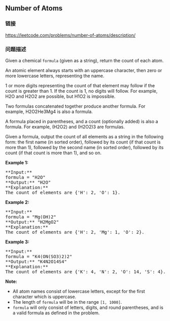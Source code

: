 ## Number of Atoms  
### 链接  
https://leetcode.com/problems/number-of-atoms/description/  
### 问题描述
Given a chemical `formula` (given as a string), return the count of each atom.



An atomic element always starts with an uppercase character, then zero or more lowercase letters, representing the name.



1 or more digits representing the count of that element may follow if the count is greater than 1.  If the count is 1, no digits will follow.  For example, H2O and H2O2 are possible, but H1O2 is impossible.



Two formulas concatenated together produce another formula.  For example, H2O2He3Mg4 is also a formula.  



A formula placed in parentheses, and a count (optionally added) is also a formula.  For example, (H2O2) and (H2O2)3 are formulas.



Given a formula, output the count of all elements as a string in the following form: the first name (in sorted order), followed by its count (if that count is more than 1), followed by the second name (in sorted order), followed by its count (if that count is more than 1), and so on.

**Example 1:**<br />
<pre>
**Input:** 
formula = "H2O"
**Output:** "H2O"
**Explanation:** 
The count of elements are {'H': 2, 'O': 1}.
</pre>


**Example 2:**<br />
<pre>
**Input:** 
formula = "Mg(OH)2"
**Output:** "H2MgO2"
**Explanation:** 
The count of elements are {'H': 2, 'Mg': 1, 'O': 2}.
</pre>


**Example 3:**<br />
<pre>
**Input:** 
formula = "K4(ON(SO3)2)2"
**Output:** "K4N2O14S4"
**Explanation:** 
The count of elements are {'K': 4, 'N': 2, 'O': 14, 'S': 4}.
</pre>


**Note:**
- All atom names consist of lowercase letters, except for the first character which is uppercase.
- The length of `formula` will be in the range `[1, 1000]`.
- `formula` will only consist of letters, digits, and round parentheses, and is a valid formula as defined in the problem.

